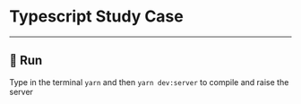 # Typescript Study Case

---

## :horse_racing: Run

Type in the terminal `yarn` and then `yarn dev:server` to compile and raise the server 
